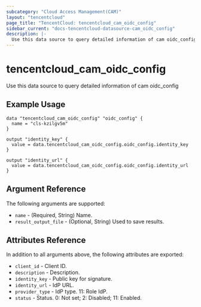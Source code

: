 ```yaml
---
subcategory: "Cloud Access Management(CAM)"
layout: "tencentcloud"
page_title: "TencentCloud: tencentcloud_cam_oidc_config"
sidebar_current: "docs-tencentcloud-datasource-cam_oidc_config"
description: |-
  Use this data source to query detailed information of cam oidc_config
---
```


# tencentcloud_cam_oidc_config

Use this data source to query detailed information of cam oidc_config

## Example Usage

```hcl
data "tencentcloud_cam_oidc_config" "oidc_config" {
  name = "cls-kzilgv5m"
}

output "identity_key" {
  value = data.tencentcloud_cam_oidc_config.oidc_config.identity_key
}

output "identity_url" {
  value = data.tencentcloud_cam_oidc_config.oidc_config.identity_url
}
```

## Argument Reference

The following arguments are supported:

* `name` - (Required, String) Name.
* `result_output_file` - (Optional, String) Used to save results.

## Attributes Reference

In addition to all arguments above, the following attributes are exported:

* `client_id` - Client ID.
* `description` - Description.
* `identity_key` - Public key for signature.
* `identity_url` - IdP URL.
* `provider_type` - IdP type. 11: Role IdP.
* `status` - Status. 0: Not set; 2: Disabled; 11: Enabled.


